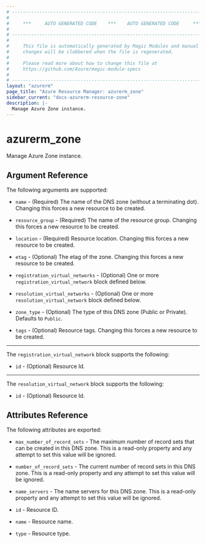 ```yaml
---
# ----------------------------------------------------------------------------
#
#     ***     AUTO GENERATED CODE    ***    AUTO GENERATED CODE     ***
#
# ----------------------------------------------------------------------------
#
#     This file is automatically generated by Magic Modules and manual
#     changes will be clobbered when the file is regenerated.
#
#     Please read more about how to change this file at
#     https://github.com/Azure/magic-module-specs
#
# ----------------------------------------------------------------------------
layout: "azurerm"
page_title: "Azure Resource Manager: azurerm_zone"
sidebar_current: "docs-azurerm-resource-zone"
description: |-
  Manage Azure Zone instance.
---
```


# azurerm_zone

Manage Azure Zone instance.


## Argument Reference

The following arguments are supported:

* `name` - (Required) The name of the DNS zone (without a terminating dot). Changing this forces a new resource to be created.

* `resource_group` - (Required) The name of the resource group. Changing this forces a new resource to be created.

* `location` - (Required) Resource location. Changing this forces a new resource to be created.

* `etag` - (Optional) The etag of the zone. Changing this forces a new resource to be created.

* `registration_virtual_networks` - (Optional) One or more `registration_virtual_network` block defined below.

* `resolution_virtual_networks` - (Optional) One or more `resolution_virtual_network` block defined below.

* `zone_type` - (Optional) The type of this DNS zone (Public or Private). Defaults to `Public`.

* `tags` - (Optional) Resource tags. Changing this forces a new resource to be created.

---

The `registration_virtual_network` block supports the following:

* `id` - (Optional) Resource Id.

---

The `resolution_virtual_network` block supports the following:

* `id` - (Optional) Resource Id.

## Attributes Reference

The following attributes are exported:

* `max_number_of_record_sets` - The maximum number of record sets that can be created in this DNS zone.  This is a read-only property and any attempt to set this value will be ignored.

* `number_of_record_sets` - The current number of record sets in this DNS zone.  This is a read-only property and any attempt to set this value will be ignored.

* `name_servers` - The name servers for this DNS zone. This is a read-only property and any attempt to set this value will be ignored.

* `id` - Resource ID.

* `name` - Resource name.

* `type` - Resource type.

